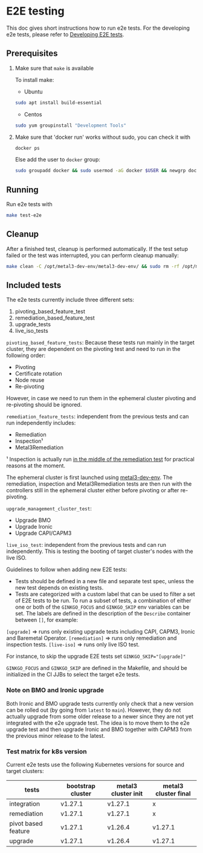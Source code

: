 # E2E testing

This doc gives short instructions how to run e2e tests. For the developing e2e tests, please refer to [Developing E2E tests](https://cluster-api.sigs.k8s.io/developer/e2e.html).

## Prerequisites

1. Make sure that `make` is available

   To install make:
   - Ubuntu

   ```sh
   sudo apt install build-essential
   ```

   - Centos

   ```sh
   sudo yum groupinstall "Development Tools"
   ```

1. Make sure that 'docker run' works without sudo, you can check it with

   ```sh
   docker ps
   ```

   Else add the user to `docker` group:

   ```sh
   sudo groupadd docker && sudo usermod -aG docker $USER && newgrp docker
   ```

## Running

Run e2e tests with

```sh
make test-e2e
```

## Cleanup

After a finished test, cleanup is performed automatically. If the test setup failed or the test was interrupted, you can perform cleanup manually:

```sh
make clean -C /opt/metal3-dev-env/metal3-dev-env/ && sudo rm -rf /opt/metal3-dev-env/
```

## Included tests

The e2e tests currently include three different sets:

1. pivoting_based_feature_test
1. remediation_based_feature_test
1. upgrade_tests
1. live_iso_tests

`pivoting_based_feature_tests`: Because these tests run mainly in the target cluster, they are dependent on the pivoting test and need to run in the following order:

- Pivoting
- Certificate rotation
- Node reuse
- Re-pivoting

However, in case we need to run them in the ephemeral cluster pivoting and re-pivoting should be ignored.

`remediation_feature_tests`: independent from the previous tests and can run independently includes:

- Remediation
- Inspection¹
- Metal3Remediation

¹ Inspection is actually run [in the middle of the remediation test](https://github.com/metal3-io/cluster-api-provider-metal3/blob/8d08f375de93a793f839b42b5ec40e6bebf98664/test/e2e/remediation_test.go#L108) for practical reasons at the moment.

The ephemeral cluster is first launched using [metal3-dev-env](https://github.com/metal3-io/metal3-dev-env).
The remediation, inspection and Metal3Remediation tests are then run with the controllers still in the ephemeral cluster either before pivoting or after re-pivoting.

`upgrade_management_cluster_test`:

- Upgrade BMO
- Upgrade Ironic
- Upgrade CAPI/CAPM3

`live_iso_test`: independent from the previous tests and can run independently. This is testing the booting of target cluster's nodes with the live ISO.

Guidelines to follow when adding new E2E tests:

- Tests should be defined in a new file and separate test spec, unless the new test depends on existing tests.
- Tests are categorized with a custom label that can be used to filter a set of E2E tests to be run. To run a subset of tests, a combination of either one or both of the `GINKGO_FOCUS` and `GINKGO_SKIP` env variables can be set. The labels are defined in the description of the `Describe` container between `[]`, for example:

`[upgrade]` => runs only existing upgrade tests including CAPI, CAPM3, Ironic and Baremetal Operator.
`[remediation]` => runs only remediation and inspection tests.
`[live-iso]` => runs only live ISO test.

For instance, to skip the upgrade E2E tests set `GINKGO_SKIP="[upgrade]"`

`GINKGO_FOCUS` and `GINKGO_SKIP` are defined in the Makefile, and should be initialized in the CI JJBs to select the target e2e tests.

### Note on BMO and Ironic upgrade

Both Ironic and BMO upgrade tests currently only check that a new version can be rolled out (by going from `latest` to `main`).
However, they do not actually upgrade from some older release to a newer since they are not yet integrated with the e2e upgrade test.
The idea is to move them to the e2e upgrade test and then upgrade Ironic and BMO together with CAPM3 from the previous minor release to the latest.

### Test matrix for k8s version

Current e2e tests use the following Kubernetes versions for source and target clusters:

| tests | bootstrap cluster | metal3 cluster init  | metal3 cluster final  |
| ----------- | ------------ | ----------- | ------------- |
| integration | v1.27.1 | v1.27.1 | x |
| remediation | v1.27.1 | v1.27.1 | x |
| pivot based feature | v1.27.1 | v1.26.4 | v1.27.1 |
| upgrade | v1.27.1 | v1.26.4 | v1.27.1 |

